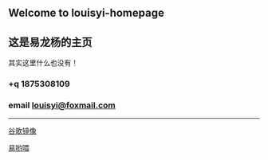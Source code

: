 ## Welcome to louisyi-homepage
## 这是易龙杨的主页

其实这里什么也没有！

### +q 1875308109

### email louisyi@foxmail.com

---

[谷歌镜像](https://go.weihanli.xyz/)

[易哟喂](http://www.louisyi.top:443/)


